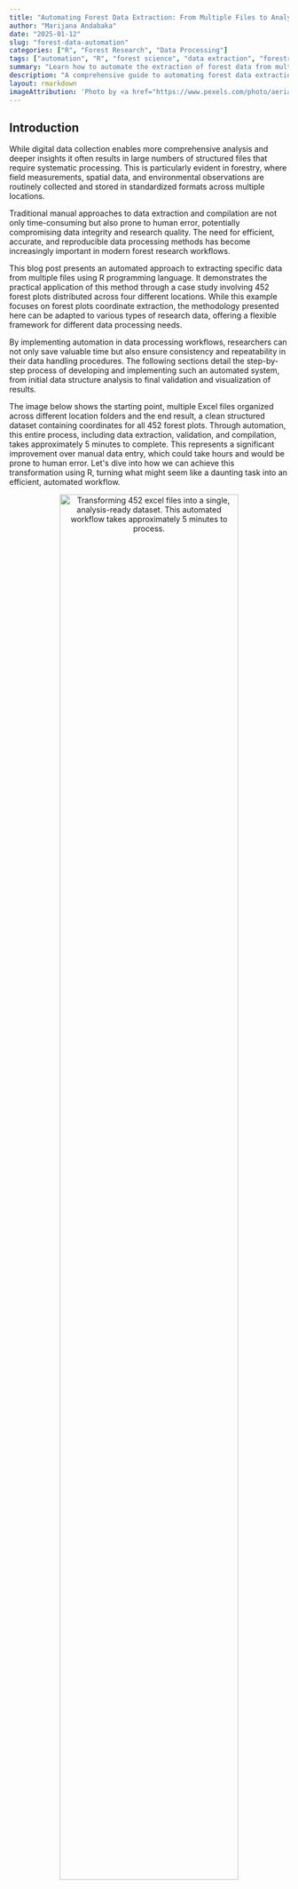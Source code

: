 ```yaml
---
title: "Automating Forest Data Extraction: From Multiple Files to Analysis-Ready Datasets"
author: "Marijana Andabaka"
date: "2025-01-12"
slug: "forest-data-automation"
categories: ["R", "Forest Research", "Data Processing"]
tags: ["automation", "R", "forest science", "data extraction", "forestry"]
summary: "Learn how to automate the extraction of forest data from multiple files using R, significantly reducing manual data processing time and ensuring data accuracy."
description: "A comprehensive guide to automating forest data extraction from multiple files using R, including detailed code examples, testing procedures, and practical applications for forest researchers."
layout: rmarkdown
imageAttribution: 'Photo by <a href="https://www.pexels.com/photo/aerial-photography-of-green-leafed-trees-1310755/" target="_blank">Alexander Igrevsky</a>'
---
```




## Introduction

While digital data collection enables more comprehensive analysis and deeper insights it often results in large numbers of structured files that require systematic processing. This is particularly evident in forestry, where field measurements, spatial data, and environmental observations are routinely collected and stored in standardized formats across multiple locations.

Traditional manual approaches to data extraction and compilation are not only time-consuming but also prone to human error, potentially compromising data integrity and research quality. The need for efficient, accurate, and reproducible data processing methods has become increasingly important in modern forest research workflows.

This blog post presents an automated approach to extracting specific data from multiple files using R programming language. It demonstrates the practical application of this method through a case study involving 452 forest plots distributed across four different locations. While this example focuses on forest plots coordinate extraction, the methodology presented here can be adapted to various types of research data, offering a flexible framework for different data processing needs.

By implementing automation in data processing workflows, researchers can not only save valuable time but also ensure consistency and repeatability in their data handling procedures. The following sections detail the step-by-step process of developing and implementing such an automated system, from initial data structure analysis to final validation and visualization of results.

The image below shows the starting point, multiple Excel files organized across different location folders and the end result, a clean structured dataset containing coordinates for all 452 forest plots. Through automation, this entire process, including data extraction, validation, and compilation, takes approximately 5 minutes to complete. This represents a significant improvement over manual data entry, which could take hours and would be prone to human error. Let's dive into how we can achieve this transformation using R, turning what might seem like a daunting task into an efficient, automated workflow.

<div class="figure" style="text-align: center">
<img src="images/folders-to-results.jpeg" alt="Transforming 452 excel files into a single, analysis-ready dataset. This automated workflow takes approximately 5 minutes to process." width="80%" />
<p class="caption"><span id="fig:folder-structure"></span>Figure 1: Transforming 452 excel files into a single, analysis-ready dataset. This automated workflow takes approximately 5 minutes to process.</p>
</div>


## Required Packages

First, let's load all necessary packages.


``` r
# Load required packages
library(readxl)          # reading excel files
library(dplyr)           # data manipulation
library(purrr)           # functional programming operations
library(stringr)         # string manipulation
library(ggplot2)         # visualization
library(rnaturalearth)   # accessing Natural Earth map data (administrative boundaries)
library(sf)              # handling spatial vector data and coordinate transformations
library(sp)              # spatial data manipulation and projections
```




## Understanding Data Structure

Our data are field measurements from forest plots stored in excel (.xls) format, with each plot's data contained in a separate file. In total, we have 452 plots distributed across four different geographical locations, with the files organized accordingly in four folders. 

Before developing any automation functions, let's examine the structure of a single file to understand its layout.


``` r
# Read a sample file
test_file <- read_excel("data/Delnice/5-1053-10.xls")

# View the structure
print(test_file)
#> # A tibble: 34 × 22
#>    `Formular TRAKT` ...2  ...3  ...4  ...5  ...6   ...7  ...8  ...9  ...10 ...11
#>    <chr>            <chr> <chr> <chr> <chr> <chr>  <chr> <chr> <chr> <chr> <chr>
#>  1 <NA>             <NA>  <NA>  <NA>  <NA>  <NA>   <NA>  <NA>  <NA>  <NA>  <NA> 
#>  2 STRATUM          <NA>  <NA>  <NA>  <NA>  Broj … <NA>  <NA>  11    Broj… <NA> 
#>  3 DATUM            <NA>  <NA>  <NA>  <NA>  <NA>   <NA>  <NA>  Koor… <NA>  <NA> 
#>  4 1.               13    <NA>  9     <NA>  2007   <NA>  <NA>  Refe… <NA>  <NA> 
#>  5 2.               <NA>  <NA>  <NA>  <NA>  <NA>   <NA>  <NA>  x     <NA>  5463…
#>  6 <NA>             DD    <NA>  MM    <NA>  GG     <NA>  <NA>  y     <NA>  5047…
#>  7 <NA>             <NA>  <NA>  <NA>  <NA>  <NA>   <NA>  <NA>  <NA>  <NA>  <NA> 
#>  8 VRIJEME          1     <NA>  2     <NA>  <NA>   <NA>  <NA>  <NA>  <NA>  <NA> 
#>  9 <NA>             sat   min   sat   <NA>  min    <NA>  <NA>  <NA>  <NA>  <NA> 
#> 10 Odlazak          10    15    <NA>  <NA>  <NA>   <NA>  <NA>  <NA>  <NA>  <NA> 
#> # ℹ 24 more rows
#> # ℹ 11 more variables: ...12 <chr>, ...13 <dbl>, ...14 <chr>, ...15 <dbl>,
#> #   ...16 <lgl>, ...17 <lgl>, ...18 <lgl>, ...19 <chr>, ...20 <lgl>,
#> #   ...21 <lgl>, ...22 <chr>
```

After examining our test file's structure, we identified that coordinates appear two columns after their respective "x" and "y" markers. To ensure this pattern is consistent across all files, we'll create a function to check structural consistency across all files.



``` r

verify_file_structure <- function(file_path) {
    # Use tryCatch to handle potential errors during file processing
    tryCatch({
        # Read the Excel file - no column names as they're not standardized
        raw_data <- read_excel(file_path, sheet = 1, col_names = FALSE)
        
        # Create a results list to store verification outcomes
        results <- list(
            file_name = basename(file_path),    
            is_valid = TRUE,                    # Initially assume file is valid
            issues = character(0)               # Empty vector to store any issues found
        )
        
        # Initialize flags to track if coordinates were found
        # Will be set to TRUE when valid coordinates are found
        found_x <- FALSE
        found_y <- FALSE
        
        # Loop through each row to find 'x' and 'y' markers and their coordinates
        for(i in 1:nrow(raw_data)) {
            row_data <- raw_data[i,]
            
            # Check for 'x' marker if not already found
            if("x" %in% row_data && !found_x) {
                
                # Get position of first 'x' in the row
                x_position <- which(row_data == "x")[1]
                
                # Check if we can look two columns ahead (where coordinate should be)
                if(x_position + 2 <= ncol(raw_data)) {
                    
                    # Try to convert the value two columns after 'x' to numeric
                    x_value <- suppressWarnings(as.numeric(row_data[x_position + 2]))
                    
                    # If conversion successful (not NA), mark as found
                    if(!is.na(x_value)) {
                        found_x <- TRUE
                    }
                }
            }
            
            # Check for 'y' marker if not already found
            if("y" %in% row_data && !found_y) {
                
                # Get position of first 'y' in the row
                y_position <- which(row_data == "y")[1]
                
                # Check if we can look two columns ahead
                if(y_position + 2 <= ncol(raw_data)) {
                    
                    # Try to convert the value two columns after 'y' to numeric
                    y_value <- suppressWarnings(as.numeric(row_data[y_position + 2]))
                    
                    # If conversion successful, mark as found
                    if(!is.na(y_value)) {
                        found_y <- TRUE
                    }
                }
            }
            
            # If both coordinates found, no need to check remaining rows
            if(found_x && found_y) break
        }
        
        # Update results if coordinates weren't found
        if(!found_x) {
            results$is_valid <- FALSE
            results$issues <- c(results$issues, 
                "No valid x-coordinate found two columns after 'x' marker")
        }
        if(!found_y) {
            results$is_valid <- FALSE
            results$issues <- c(results$issues, 
                "No valid y-coordinate found two columns after 'y' marker")
        }
        
        return(results)
        
    }, error = function(e) {
        # If any error occurs, return error information
        return(list(
            file_name = basename(file_path),
            is_valid = FALSE,
            issues = sprintf("Error reading file: %s", e$message)
        ))
    })
}


verify_all_files <- function(base_path) {
    folders <- list.dirs(base_path, full.names = FALSE, recursive = FALSE)
    total_files <- 0
    valid_files <- 0
    
    for(folder in folders) {
        folder_path <- file.path(base_path, folder)
        excel_files <- list.files(
            path = folder_path,
            pattern = "\\.(xls|xlsx)$",
            full.names = TRUE
        )
        
        total_files <- total_files + length(excel_files)
        folder_results <- lapply(excel_files, verify_file_structure)
        valid_in_folder <- sum(sapply(folder_results, function(x) x$is_valid))
        valid_files <- valid_files + valid_in_folder
    }
    
    # Create a data frame with summary statistics
    summary_df <- data.frame(
        total_files_checked = total_files,
        files_valid = valid_files,
        files_with_issues = total_files - valid_files
    )
    
    # Print summary
    cat("\n=== Verification Summary ===\n")
    cat(sprintf("Total files checked: %d\n", total_files))
    cat(sprintf("Files with valid structure: %d\n", valid_files))
    cat(sprintf("Files with issues: %d\n", total_files - valid_files))
    
    return(summary_df)
}


verify_files <- verify_all_files("content/en/posts/forest-data-extraction/data/")
```



``` r

verify_files <- read.csv("verify_files.csv")
cat("=== Verification Summary ===\n")
#> === Verification Summary ===
cat(sprintf("Total files checked: %d\n", verify_files$total_files_checked))
#> Total files checked: 452
cat(sprintf("Files with valid structure: %d\n", verify_files$files_valid))
#> Files with valid structure: 452
cat(sprintf("Files with issues: %d\n", verify_files$files_with_issues))
#> Files with issues: 0
```


The verification results confirmed that all files follow the same structure giving us confidence to proceed with developing our main coordinate extraction function.

## Main Coordinates Extraction Function

The extract_coordinates function processes a single excel file to extract coordinates.


``` r

extract_coordinates <- function(file_path) {
    # Wrap everything in tryCatch to handle any errors 
    tryCatch({
        # Read the Excel file's first sheet without assuming column names
        raw_data <- read_excel(file_path, sheet = 1, col_names = FALSE)
        
        # Initialize coordinate variables as NULL
        x_coord <- NULL
        y_coord <- NULL
        
        # Loop through each row of the file
        for(i in 1:nrow(raw_data)) {
            
            # Check if "x" exists in the current row
            if("x" %in% raw_data[i,]) {
                x_row <- i  # Remember which row we found "x" in
                # Find the column position of the first "x"
                x_col <- which(raw_data[i,] == "x")[1]
                
                # Check if we can look two columns ahead (where the coordinate should be)
                if(x_col + 2 <= ncol(raw_data)) {
                    # Get the value two columns after "x"
                    x_val <- raw_data[x_row, x_col + 2]
                    # If it's not NA, convert to numeric
                    if(!is.na(x_val)) {
                        x_coord <- as.numeric(x_val)
                    }
                }
            }
            
            # Do the same for "y" coordinate
            if("y" %in% raw_data[i,]) {
                y_row <- i
                y_col <- which(raw_data[i,] == "y")[1]
                if(y_col + 2 <= ncol(raw_data)) {
                    y_val <- raw_data[y_row, y_col + 2]
                    if(!is.na(y_val)) {
                        y_coord <- as.numeric(y_val)
                    }
                }
            }
        }
        
        # If both coordinates were found
        if(!is.null(x_coord) && !is.null(y_coord)) {
            # Extract plot number from filename (pattern: numbers-numbers)
            plot_number <- str_extract(basename(file_path), "\\d+-\\d+")
            
            # Create a data frame with all the information
            result <- data.frame(
                file_name = basename(file_path),      
                plot_number = plot_number,            # Extracted plot number
                folder_name = basename(dirname(file_path)), # Folder name
                x_coordinate = x_coord,               # X coordinate
                y_coordinate = y_coord,               # Y coordinate
                stringsAsFactors = FALSE              # Don't convert strings to factors
            )
            
            return(result)
        } else {
            # If coordinates weren't found, warn and return NULL
            warning(sprintf("Could not find coordinates in file: %s", basename(file_path)))
            return(NULL)
        }
    }, error = function(e) {
        # If any error occurs, warn and return NULL
        warning(sprintf("Error processing file %s: %s", basename(file_path), e$message))
        return(NULL)
    })
}
```

The process_folders function handles multiple folders and files.


``` r

process_folders <- function(base_path, folder_names = NULL) {
    # If no specific folders provided, get all folders in base path
    if(is.null(folder_names)) {
        folder_names <- list.dirs(base_path, full.names = FALSE, recursive = FALSE)
    }
    
    # Create empty list to store results from each folder
    all_results <- list()
    
    # Process each folder
    for(folder in folder_names) {
        # Print progress message
        cat(sprintf("\nProcessing folder: %s\n", folder))
        
        # Create full path to current folder
        folder_path <- file.path(base_path, folder)
        
        # Get all Excel files in the current folder
        excel_files <- list.files(
            path = folder_path,          # Current folder path
            pattern = "\\.(xls|xlsx)$",  # Match Excel files
            full.names = TRUE,           # Get full file paths
            recursive = FALSE            # Don't look in subfolders
        )
        
        # Print number of files found
        cat(sprintf("Found %d Excel files\n", length(excel_files)))
        
        # Process each file using purrr::map_df
        folder_results <- map_df(excel_files, function(file) {
            cat(sprintf("Processing file: %s\n", basename(file)))
            extract_coordinates(file)
        })
        
        # Store results for this folder
        all_results[[folder]] <- folder_results
    }
    
    # Combine all folder results into one data frame
    final_results <- bind_rows(all_results)
    
    return(final_results)
}

base_path <- "content/en/posts/forest-data-extraction/data/"
folder_names <- c("Delnice", "Gospić", "Ogulin", "Senj")

# Process all folders and extract coordinates
results <- process_folders(base_path)
```

Now let's see the results.


``` r

results <- read.csv("results.csv")
print(head(results))
#>       file_name plot_number folder_name x_coordinate y_coordinate
#> 1 5-1053-10.xls      5-1053     Delnice      5463000      5047000
#> 2  5-1054-3.xls      5-1054     Delnice      5468000      5049000
#> 3 5-1055-12.xls      5-1055     Delnice      5473000      5047000
#> 4 5-1056-13.xls      5-1056     Delnice      5474000      5046000
#> 5 5-1135-14.xls      5-1135     Delnice      5463000      5042000
#> 6 5-1136-10.xls      5-1136     Delnice      5467000      5043000
```

## Data Validation and Testing

To ensure complete processing, we can perform several checks.

``` r

# Check for missing values and file processing
missing_coords <- sum(is.na(results$x_coordinate) | is.na(results$y_coordinate))
total_files <- length(list.files(path = base_path, 
                               pattern = "\\.(xls|xlsx)$", 
                               recursive = TRUE))
processed_files <- nrow(results)

# Simple logical checks
all_files_processed <- total_files == processed_files
no_missing_values <- missing_coords == 0

# Print validation results
cat("Validation Results:\n")
#> Validation Results:
cat(sprintf("Total files in directories: %d\n", total_files))
#> Total files in directories: 452
cat(sprintf("Files processed: %d\n", processed_files))
#> Files processed: 452
cat(sprintf("Files with missing coordinates: %d\n", missing_coords))
#> Files with missing coordinates: 0
cat(sprintf("All files processed: %s\n", ifelse(all_files_processed, "Yes", "No")))
#> All files processed: Yes
cat(sprintf("No missing values: %s\n", ifelse(no_missing_values, "Yes", "No")))
#> No missing values: Yes
```

## Data Visualisation

After successfully extracting coordinates from all four folders and 452 files, let's visualize their spatial distribution. However, since our coordinates are in the Gauss-Krüger coordinate system (EPSG:31275), we need to transform them to the WGS84 coordinate system (EPSG:4326) to properly display them on a map. The following code performs the coordinate transformation and creates a map showing the distribution of all 452 forest plots across their respective locations.


``` r
# Convert our data frame to spatial points
# First create spatial points with Gauss-Krüger CRS
points_gk <- st_as_sf(results, 
                      coords = c("x_coordinate", "y_coordinate"),
                      crs = 31275)  # EPSG code for Gauss-Krüger zone 5

# Transform to WGS84
points_wgs84 <- st_transform(points_gk, crs = 4326)

# Extract transformed coordinates
results_transformed <- results
results_transformed$lon <- st_coordinates(points_wgs84)[,1]
results_transformed$lat <- st_coordinates(points_wgs84)[,2]


# Display the first few rows of transformed data
results_transformed %>% 
    head()
#>       file_name plot_number folder_name x_coordinate y_coordinate      lon
#> 1 5-1053-10.xls      5-1053     Delnice      5463000      5047000 14.52124
#> 2  5-1054-3.xls      5-1054     Delnice      5468000      5049000 14.58516
#> 3 5-1055-12.xls      5-1055     Delnice      5473000      5047000 14.64935
#> 4 5-1056-13.xls      5-1056     Delnice      5474000      5046000 14.66221
#> 5 5-1135-14.xls      5-1135     Delnice      5463000      5042000 14.52162
#> 6 5-1136-10.xls      5-1136     Delnice      5467000      5043000 14.57275
#>        lat
#> 1 45.56628
#> 2 45.58453
#> 3 45.56674
#> 4 45.55779
#> 5 45.52129
#> 6 45.53049

# Load Croatia's map from Natural Earth package
croatia <- ne_countries(scale = "large", country = "croatia", returnclass = "sf")

# Convert folder_name column to a factor for better handling of categorical variables
results_transformed$folder_name <- factor(results_transformed$folder_name)

# Create visualization
ggplot() +
  # Add Croatia's map as background
  # lightgray is fill color, darkgray is border color
  geom_sf(data = croatia, 
          fill = "lightgray", 
          color = "darkgray") +
  
  # Add points to the map
  geom_point(data = results_transformed %>% 
               mutate(folder_name = droplevels(folder_name)), 
             aes(x = lon, y = lat, 
                 color = folder_name),  
             size = 1.3,      # point size
             alpha = 0.6) +   # point transparency
  
  # Define custom colors for each category (folder)
  # setNames pairs colors with factor levels
  scale_color_manual(
    values = setNames(
      c("#284345c7", "#5F6F52", "#a78780", "#783D19"),
      levels(results_transformed$folder_name)
    )
  ) +
  
  # Set minimal theme for clean visualization
  theme_minimal() +
  
  # Set plot labels
  labs(title = "",         
       color = "Location") +  
  
  # Position legend at bottom of plot
  theme(legend.position = "bottom")
```

<div class="figure" style="text-align: center">
<img src="{{< blogdown/postref >}}index_files/figure-html/map-plots-1.png" alt="Spatial distribution of 452 forest plots across four management units in Croatia" width="80%" />
<p class="caption"><span id="fig:map-plots"></span>Figure 2: Spatial distribution of 452 forest plots across four management units in Croatia</p>
</div>



## Saving Results

The final results were saved in a tabular format (CSV file) for further analysis.


``` r
# Save to CSV
write.csv(results, "extracted-coordinates.csv", row.names = FALSE)
```


## Conclusion

This automated approach successfully processed 452 plot files across 4 geographical regions in approximately 5 minutes
with zero manual data entry errors. Each file was processed systematically to obtain its spatial coordinates, and the completeness of the extraction was validated through comprehensive checks. The extracted data was organized into a structured dataset, enabling easy access and analysis. To provide a clear understanding of the spatial distribution of forest plots, we generated visualization that illustrate the geographical spread across the four locations. 

By automating the extraction of coordinates from numerous files we not only saved considerable time but also eliminated potential manual entry errors. This approach can be adapted for various types of forest research data, making it a valuable tool for forest scientists working with multiple data files. Remember to always validate your results and adjust the code according to your specific requirements.

